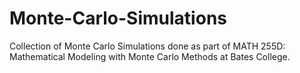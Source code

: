 # Monte-Carlo-Simulations
Collection of Monte Carlo Simulations done as part of MATH 255D: Mathematical Modeling with Monte Carlo Methods at Bates College.
